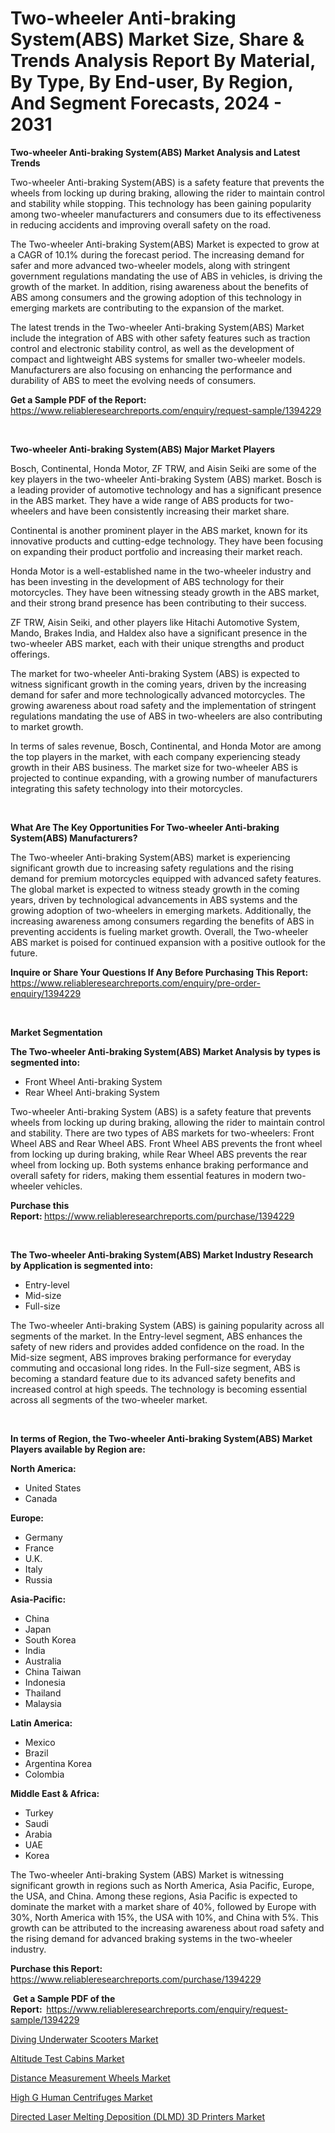 <p><h1>Two-wheeler Anti-braking System(ABS) Market Size, Share & Trends Analysis Report By Material, By Type, By End-user, By Region, And Segment Forecasts, 2024 - 2031</h1></p><p><strong>Two-wheeler Anti-braking System(ABS) Market Analysis and Latest Trends</strong></p>
<p><p>Two-wheeler Anti-braking System(ABS) is a safety feature that prevents the wheels from locking up during braking, allowing the rider to maintain control and stability while stopping. This technology has been gaining popularity among two-wheeler manufacturers and consumers due to its effectiveness in reducing accidents and improving overall safety on the road.</p><p>The Two-wheeler Anti-braking System(ABS) Market is expected to grow at a CAGR of 10.1% during the forecast period. The increasing demand for safer and more advanced two-wheeler models, along with stringent government regulations mandating the use of ABS in vehicles, is driving the growth of the market. In addition, rising awareness about the benefits of ABS among consumers and the growing adoption of this technology in emerging markets are contributing to the expansion of the market.</p><p>The latest trends in the Two-wheeler Anti-braking System(ABS) Market include the integration of ABS with other safety features such as traction control and electronic stability control, as well as the development of compact and lightweight ABS systems for smaller two-wheeler models. Manufacturers are also focusing on enhancing the performance and durability of ABS to meet the evolving needs of consumers.</p></p>
<p><strong>Get a Sample PDF of the Report:&nbsp;</strong> <a href="https://www.reliableresearchreports.com/enquiry/request-sample/1394229">https://www.reliableresearchreports.com/enquiry/request-sample/1394229</a></p>
<p>&nbsp;</p>
<p><strong>Two-wheeler Anti-braking System(ABS) Major Market Players</strong></p>
<p><p>Bosch, Continental, Honda Motor, ZF TRW, and Aisin Seiki are some of the key players in the two-wheeler Anti-braking System (ABS) market. Bosch is a leading provider of automotive technology and has a significant presence in the ABS market. They have a wide range of ABS products for two-wheelers and have been consistently increasing their market share.</p><p>Continental is another prominent player in the ABS market, known for its innovative products and cutting-edge technology. They have been focusing on expanding their product portfolio and increasing their market reach.</p><p>Honda Motor is a well-established name in the two-wheeler industry and has been investing in the development of ABS technology for their motorcycles. They have been witnessing steady growth in the ABS market, and their strong brand presence has been contributing to their success.</p><p>ZF TRW, Aisin Seiki, and other players like Hitachi Automotive System, Mando, Brakes India, and Haldex also have a significant presence in the two-wheeler ABS market, each with their unique strengths and product offerings.</p><p>The market for two-wheeler Anti-braking System (ABS) is expected to witness significant growth in the coming years, driven by the increasing demand for safer and more technologically advanced motorcycles. The growing awareness about road safety and the implementation of stringent regulations mandating the use of ABS in two-wheelers are also contributing to market growth.</p><p>In terms of sales revenue, Bosch, Continental, and Honda Motor are among the top players in the market, with each company experiencing steady growth in their ABS business. The market size for two-wheeler ABS is projected to continue expanding, with a growing number of manufacturers integrating this safety technology into their motorcycles.</p></p>
<p>&nbsp;</p>
<p><strong>What Are The Key Opportunities For Two-wheeler Anti-braking System(ABS) Manufacturers?</strong></p>
<p><p>The Two-wheeler Anti-braking System(ABS) market is experiencing significant growth due to increasing safety regulations and the rising demand for premium motorcycles equipped with advanced safety features. The global market is expected to witness steady growth in the coming years, driven by technological advancements in ABS systems and the growing adoption of two-wheelers in emerging markets. Additionally, the increasing awareness among consumers regarding the benefits of ABS in preventing accidents is fueling market growth. Overall, the Two-wheeler ABS market is poised for continued expansion with a positive outlook for the future.</p></p>
<p><strong>Inquire or Share Your Questions If Any Before Purchasing This Report:</strong> <a href="https://www.reliableresearchreports.com/enquiry/pre-order-enquiry/1394229">https://www.reliableresearchreports.com/enquiry/pre-order-enquiry/1394229</a></p>
<p>&nbsp;</p>
<p><strong>Market Segmentation</strong></p>
<p><strong>The Two-wheeler Anti-braking System(ABS) Market Analysis by types is segmented into:</strong></p>
<p><ul><li>Front Wheel Anti-braking System</li><li>Rear Wheel Anti-braking System</li></ul></p>
<p><p>Two-wheeler Anti-braking System (ABS) is a safety feature that prevents wheels from locking up during braking, allowing the rider to maintain control and stability. There are two types of ABS markets for two-wheelers: Front Wheel ABS and Rear Wheel ABS. Front Wheel ABS prevents the front wheel from locking up during braking, while Rear Wheel ABS prevents the rear wheel from locking up. Both systems enhance braking performance and overall safety for riders, making them essential features in modern two-wheeler vehicles.</p></p>
<p><strong>Purchase this Report:&nbsp;</strong><a href="https://www.reliableresearchreports.com/purchase/1394229">https://www.reliableresearchreports.com/purchase/1394229</a></p>
<p>&nbsp;</p>
<p><strong>The Two-wheeler Anti-braking System(ABS) Market Industry Research by Application is segmented into:</strong></p>
<p><ul><li>Entry-level</li><li>Mid-size</li><li>Full-size</li></ul></p>
<p><p>The Two-wheeler Anti-braking System (ABS) is gaining popularity across all segments of the market. In the Entry-level segment, ABS enhances the safety of new riders and provides added confidence on the road. In the Mid-size segment, ABS improves braking performance for everyday commuting and occasional long rides. In the Full-size segment, ABS is becoming a standard feature due to its advanced safety benefits and increased control at high speeds. The technology is becoming essential across all segments of the two-wheeler market.</p></p>
<p>&nbsp;</p>
<p><strong>In terms of Region, the Two-wheeler Anti-braking System(ABS) Market Players available by Region are:</strong></p>
<p>
    <p> <strong> North America: </strong>
        <ul>
            <li>United States</li>
            <li>Canada</li>
        </ul>
        </p> 
    <p> <strong> Europe: </strong>
        <ul>
            <li>Germany</li>
            <li>France</li>
            <li>U.K.</li>
            <li>Italy</li>
            <li>Russia</li>
        </ul>
        </p> 
    <p> <strong> Asia-Pacific: </strong>
        <ul>
            <li>China</li>
            <li>Japan</li>
            <li>South Korea</li>
            <li>India</li>
            <li>Australia</li>
            <li>China Taiwan</li>
            <li>Indonesia</li>
            <li>Thailand</li>
            <li>Malaysia</li>
        </ul>
        </p> 
    <p> <strong> Latin America: </strong>
        <ul>
            <li>Mexico</li>
            <li>Brazil</li>
            <li>Argentina Korea</li>
            <li>Colombia</li>
        </ul>
        </p> 
    <p> <strong> Middle East & Africa: </strong>
        <ul>
            <li>Turkey</li>
            <li>Saudi</li>
            <li>Arabia</li>
            <li>UAE</li>
            <li>Korea</li>
        </ul>
    </p>
    </p>
<p><p>The Two-wheeler Anti-braking System (ABS) Market is witnessing significant growth in regions such as North America, Asia Pacific, Europe, the USA, and China. Among these regions, Asia Pacific is expected to dominate the market with a market share of 40%, followed by Europe with 30%, North America with 15%, the USA with 10%, and China with 5%. This growth can be attributed to the increasing awareness about road safety and the rising demand for advanced braking systems in the two-wheeler industry.</p></p>
<p><strong>Purchase this Report: </strong><a href="https://www.reliableresearchreports.com/purchase/1394229">https://www.reliableresearchreports.com/purchase/1394229</a></p>
<p>&nbsp;<strong>Get a Sample PDF of the Report:&nbsp;&nbsp;</strong><a href="https://www.reliableresearchreports.com/enquiry/request-sample/1394229">https://www.reliableresearchreports.com/enquiry/request-sample/1394229</a></p>
<p><strong></strong></p>
<p><p><a href="https://github.com/arionmp/Market-Research-Report-List-1/blob/main/diving-underwater-scooters-market.md">Diving Underwater Scooters Market</a></p><p><a href="https://medium.com/p/03a93c2bf907/edit">Altitude Test Cabins Market</a></p><p><a href="https://medium.com/p/de753c0dfc57/edit">Distance Measurement Wheels Market</a></p><p><a href="https://medium.com/p/25ecfc1c8190/edit">High G Human Centrifuges Market</a></p><p><a href="https://medium.com/p/ed40843cf140/edit">Directed Laser Melting Deposition (DLMD) 3D Printers Market</a></p></p>
